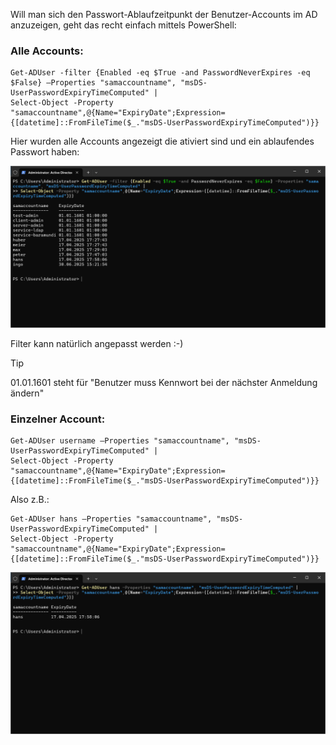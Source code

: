Will man sich den Passwort-Ablaufzeitpunkt der Benutzer-Accounts im AD anzuzeigen, geht das recht einfach mittels PowerShell:

### Alle Accounts:

```console
Get-ADUser -filter {Enabled -eq $True -and PasswordNeverExpires -eq $False} –Properties "samaccountname", "msDS-UserPasswordExpiryTimeComputed" |
Select-Object -Property "samaccountname",@{Name="ExpiryDate";Expression={[datetime]::FromFileTime($_."msDS-UserPasswordExpiryTimeComputed")}}
```

Hier wurden alle Accounts angezeigt die ativiert sind und ein ablaufendes Passwort haben:

![PowerShell Ablaufende Passwörter - alle User](https://github.com/friedlandreas/Guides/blob/60c4e6ca6a257544423f40d18342324219aba76c/images/Powershell-ablaufende-Passwoerter-alle-User.PNG)

Filter kann natürlich angepasst werden :-)

> [!TIP]
> 01.01.1601 steht für "Benutzer muss Kennwort bei der nächster Anmeldung ändern"

### Einzelner Account:

```console
Get-ADUser username –Properties "samaccountname", "msDS-UserPasswordExpiryTimeComputed" |
Select-Object -Property "samaccountname",@{Name="ExpiryDate";Expression={[datetime]::FromFileTime($_."msDS-UserPasswordExpiryTimeComputed")}}
```

Also z.B.:

```console
Get-ADUser hans –Properties "samaccountname", "msDS-UserPasswordExpiryTimeComputed" |
Select-Object -Property "samaccountname",@{Name="ExpiryDate";Expression={[datetime]::FromFileTime($_."msDS-UserPasswordExpiryTimeComputed")}}
```

![PowerShell Ablaufende Passwörter - ein User](https://github.com/friedlandreas/Guides/blob/60c4e6ca6a257544423f40d18342324219aba76c/images/Powershell-ablaufende-Passwoerter-User.PNG)
